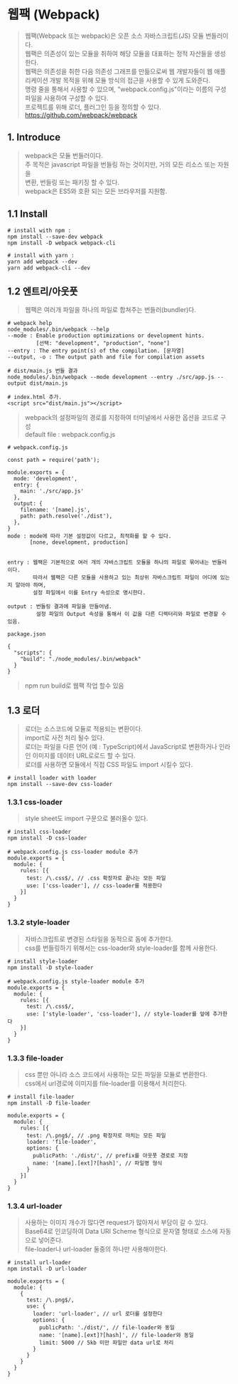 # 웹팩 (Webpack)  
> 웹팩(Webpack 또는 webpack)은 오픈 소스 자바스크립트(JS) 모듈 번들러이다.  
> 웹팩은 의존성이 있는 모듈을 취하여 해당 모듈을 대표하는 정적 자산들을 생성한다.  
> 웹팩은 의존성을 취한 다음 의존성 그래프를 만듦으로써 웹 개발자들이 웹 애플리케이션 개발 목적을 위해 모듈 방식의 접근을 사용할 수 있게 도와준다.   
> 명령 줄을 통해서 사용할 수 있으며, "webpack.config.js"이라는 이름의 구성 파일을 사용하여 구성할 수 있다.  
> 프로젝트를 위해 로더, 플러그인 등을 정의할 수 있다. 
> https://github.com/webpack/webpack  

## 1. Introduce  
> webpack은 모듈 번들러이다.  
> 주 목적은 javascript 파일을 번들링 하는 것이지만, 거의 모든 리소스 또는 자원을  
> 변환, 번들링 또는 패키징 할 수 있다.  
> webpack은 ES5와 호환 되는 모든 브라우저를 지원함.  
     


## 1.1 Install  
```
# install with npm : 
npm install --save-dev webpack
npm install -D webpack webpack-cli

# install with yarn :
yarn add webpack --dev
yarn add webpack-cli --dev
```

## 1.2 엔트리/아웃풋  
> 웹팩은 여러개 파일을 하나의 파일로 합쳐주는 번들러(bundler)다.  

```
# webpack help
node_modules/.bin/webpack --help
--mode : Enable production optimizations or development hints.  
         [선택: "development", "production", "none"]
--entry : The entry point(s) of the compilation. [문자열]
--output, -o : The output path and file for compilation assets

# dist/main.js 번들 결과  
node_modules/.bin/webpack --mode development --entry ./src/app.js --output dist/main.js

# index.html 추가.
<script src="dist/main.js"></script>
```

> webpack의 설정파일의 경로를 지정하여 터미널에서 사용한 옵션을 코드로 구성  
> default file : webpack.config.js  

```
# webpack.config.js

const path = require('path');

module.exports = {
  mode: 'development',
  entry: {
    main: './src/app.js'
  },
  output: {
    filename: '[name].js',
    path: path.resolve('./dist'),
  },
}
mode : mode에 따라 기본 설정값이 다르고, 최적화를 할 수 있다.
       [none, development, production]
       

entry : 웹팩은 기본적으로 여러 개의 자바스크립트 모듈을 하나의 파일로 묶어내는 번들러이다.   
        따라서 웹팩은 다른 모듈을 사용하고 있는 최상위 자바스크립트 파일이 어디에 있는지 알아야 하며, 
        설정 파일에서 이를 Entry 속성으로 명시한다.

output : 번들링 결과에 파일을 만들어냄.   
         설정 파일의 Output 속성을 통해서 이 값을 다른 디렉터리와 파일로 변경할 수 있음.  
```


```
package.json

{
  "scripts": {
    "build": "./node_modules/.bin/webpack"
  }
}
```

> npm run build로 웹팩 작업 할수 있음


## 1.3 로더  
> 로더는 소스코드에 모듈로 적용되는 변환이다.  
> import로 사전 처리 될수 있다.   
> 로더는 파일을 다른 언어 (예 : TypeScript)에서 JavaScript로 변환하거나 인라인 이미지를 데이터 URL로로드 할 수 있다.   
> 로더를 사용하면 모듈에서 직접 CSS 파일도 import 시킬수 있다.  

```
# install loader with loader
npm install --save-dev css-loader
```

### 1.3.1 css-loader
> style sheet도 import 구문으로 불러올수 있다.

```
# install css-loader
npm install -D css-loader

# webpack.config.js css-loader module 추가
module.exports = {
  module: {
    rules: [{
      test: /\.css$/, // .css 확장자로 끝나는 모든 파일 
      use: ['css-loader'], // css-loader를 적용한다 
    }]
  }
}
```

### 1.3.2 style-loader
> 자바스크립트로 변경된 스타일을 동적으로 돔에 추가한다.  
> css를 번들링하기 위해서는 css-loader와 style-loader를 함께 사용한다.  

```
# install style-loader
npm install -D style-loader

# webpack.config.js style-loader module 추가
module.exports = {
  module: {
    rules: [{
      test: /\.css$/,
      use: ['style-loader', 'css-loader'], // style-loader를 앞에 추가한다 
    }]
  }
}
```

### 1.3.3 file-loader
> css 뿐만 아니라 소스 코드에서 사용하는 모든 파일을 모듈로 변환한다.  
> css에서 url경로에 이미지를 file-loader를 이용해서 처리한다.  

```
# install file-loader
npm install -D file-loader

module.exports = {
  module: {
    rules: [{
      test: /\.png$/, // .png 확장자로 마치는 모든 파일
      loader: 'file-loader',
      options: {
        publicPath: './dist/', // prefix를 아웃풋 경로로 지정 
        name: '[name].[ext]?[hash]', // 파일명 형식 
      }
    }]
  }
}
```

### 1.3.4 url-loader
> 사용하는 이미지 개수가 많다면 request가 많아져서 부담이 갈 수 있다.  
> Base64로 인코딩하여 Data URI Scheme 형식으로 문자열 형태로 소스에 자동으로 넣어준다.  
> file-loader나 url-loader 둘중의 하나만 사용해야한다.

```
# install url-loader
npm install -D url-loader

module.exports = {
  module: {
    {
      test: /\.png$/,
      use: {
        loader: 'url-loader', // url 로더를 설정한다
        options: {
          publicPath: './dist/', // file-loader와 동일
          name: '[name].[ext]?[hash]', // file-loader와 동일
          limit: 5000 // 5kb 미만 파일만 data url로 처리 
        }
      }
    }
  }
}
```

